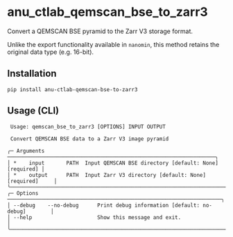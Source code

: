 # anu_ctlab_qemscan_bse_to_zarr3

Convert a QEMSCAN BSE pyramid to the Zarr V3 storage format.

Unlike the export functionality available in `nanomin`, this method retains the original data type (e.g. 16-bit).

## Installation

```shell
pip install anu-ctlab-qemscan-bse-to-zarr3
```

## Usage (CLI)

```text
 Usage: qemscan_bse_to_zarr3 [OPTIONS] INPUT OUTPUT

 Convert QEMSCAN BSE data to a Zarr V3 image pyramid

╭─ Arguments ───────────────────────────────────────────────────────────────────╮
│ *    input       PATH  Input QEMSCAN BSE directory [default: None] [required] │
│ *    output      PATH  Input Zarr V3 directory [default: None] [required]     │
╰───────────────────────────────────────────────────────────────────────────────╯
╭─ Options ─────────────────────────────────────────────────────────────────────╮
│ --debug    --no-debug      Print debug information [default: no-debug]        │
│ --help                     Show this message and exit.                        │
╰───────────────────────────────────────────────────────────────────────────────╯
```

